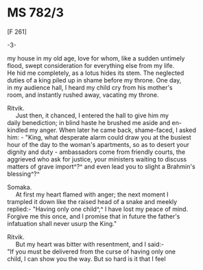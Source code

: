 # MS 782/3

[F 261]

-3-

my house in my old age, love for whom, like a sudden untimely \
flood, swept consideration for everything else from my life. \
He hid me completely, as a lotus hides its stem. The neglected \
duties of a king piled up in shame before my throne. One day, \
in my audience hall, I heard my child cry from his mother's \
room, and instantly rushed away, vacating my throne. 

Ritvik. \
&nbsp;&nbsp;&nbsp;&nbsp;&nbsp;Just then, it chanced, I entered the hall to give him my \
daily benediction; in blind haste he brushed me aside and en- \
kindled my anger. When later he came back, shame-faced, I asked \
him: - "King, what desperate alarm could draw you at the busiest \
hour of the day to the woman's apartments, so as to desert your \
dignity and duty - ambassadors come from friendly courts, the \
aggrieved who ask for justice, your ministers waiting to discuss \
matters of grave import^?^ and even lead you to slight a Brahmin's \
blessing^?^

Somaka. \
&nbsp;&nbsp;&nbsp;&nbsp;&nbsp;At first my heart flamed with anger; the next moment I \
trampled it down like the raised head of a snake and meekly \
replied:- "Having only one child^,^ I have lost my peace of mind. \
Forgive me this once, and I promise that in future the father's \
infatuation shall never usurp the King."

Ritvik. \
&nbsp;&nbsp;&nbsp;&nbsp;&nbsp;But my heart was bitter with resentment, and I said:- \
"If you must be delivered from the curse of having only one \
child, I can show you the way. But so hard is it that I feel
